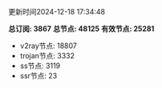 更新时间2024-12-18 17:34:48

**总订阅: 3867**
**总节点: 48125**
**有效节点: 25281**
- v2ray节点: 18807
- trojan节点: 3332
- ss节点: 3119
- ssr节点: 23
